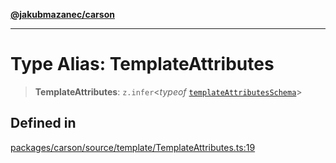 [**@jakubmazanec/carson**](../README.md)

---

# Type Alias: TemplateAttributes

> **TemplateAttributes**: `z.infer`\<_typeof_
> [`templateAttributesSchema`](../variables/templateAttributesSchema.md)\>

## Defined in

[packages/carson/source/template/TemplateAttributes.ts:19](https://github.com/jakubmazanec/tools/blob/a4967209f10f2b04ade958bd873ac46f1290cee7/packages/carson/source/template/TemplateAttributes.ts#L19)
